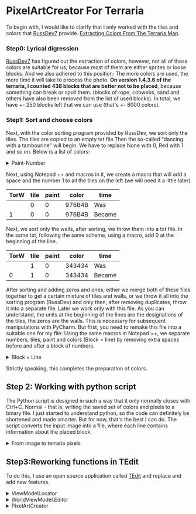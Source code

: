 # PixelArtCreator For Terraria
To begin with, I would like to clarify that I only worked with the tiles and colors that  [RussDev7](https://github.com/RussDev7/RussDev7) provide.  [Extracting Colors From The Terraria Map](https://github.com/RussDev7/Extracting-Terraria-Map-Colors#extracting-colors-from-the-terraria-map). 
### Step0: Lyrical digression
[RussDev7](https://github.com/RussDev7/RussDev7) has figured out the extraction of colors, however, not all of these colors are suitable for us, because most of them are either sprites or loose blocks. And we also adhered to this position: The more colors are used, the more time it will take to process the photo. **On version 1.4.3.6 of the terraria, I counted 438 blocks that are better not to be placed**, because something can break or spoil them. (blocks of rope, cobwebs, sand and others have also been removed from the list of used blocks). In total, we have +- 250 blocks left that we can use (that's +- 8000 colors). 
### Step1: Sort and choose colors
Next, with the color sorting program provided by RussDev, we sort only the tiles. The tiles are copied to an empty txt file.Then the so-called "dancing with a tambourine" will begin. We have to replace None with 0, Red with 1 and so on. Below is a list of colors:



<details>
  <summary>Paint-Number</summary>

Paint | number
-- | --
None | 0
Red | 1
Orange | 2
Yellow (Attention, the main list says it's Red) | 3
Lime | 4
Green | 5
Teal | 6
Cyan | 7
SkyBlue | 8
Blue | 9
Purple | 10
Violet | 11
Pink | 12
DeepRed | 13
DeepOrange | 14
DeepYellow | 15
DeepLime | 16
DeepGreen | 17
DeepTeal | 18
DeepCyan | 19
DeepSkyBlue | 20
DeepBlue | 21
DeepPurple | 22
DeepViolet | 23
DeepPink | 24
Black | 25
White | 26
Gray | 27
Brown | 28
Shadow | 29
Negative | 30
Illuminant | 31


</details>




Next, using Notepad ++ and macros in it, we create a macro that will add a space and the number 1 to all the tiles on the left (we will need it a little later)


TorW | tile | paint | color | time
-- | -- | -- | -- | --
  | 0 | 0 | 976B4B | Was
1 | 0 | 0 | 976B4B | Became


Next, we sort only the walls, after sorting, we throw them into a txt file. In the same txt, following the same scheme, using a macro, add 0 at the beginning of the line.

TorW | tile | paint | color | time
-- | -- | -- | -- | --
  | 1 | 0 | 343434 | Was
0 | 1 | 0 | 343434 | Became

After sorting and adding zeros and ones, either we merge both of these files together to get a certain mixture of tiles and walls, or we throw it all into the sorting program (RussDev) and only then, after removing duplicates, throw it into a separate file. Later we work only with this file. As you can understand, the units at the beginning of the lines are the designations of the tiles, the zeros are the walls. This is necessary for subsequent manipulations with PyCharm. But first, you need to remake this file into a suitable one for my file: Using the same macros in Notepad ++, we separate numbers, tiles, paint and colors (Block = line) by removing extra spaces before and after a block of numbers.

<details>
  <summary>Block = Line</summary>

0 | 1 | 0 | 343434 | Was
-- | -- | -- | -- | -- 


Became
-- |
0 | 
1 | 
0 | 
343434

</details>

Strictly speaking, this completes the preparation of colors.

## Step 2: Working with python script
The Python script is designed in such a way that it only normally closes with Ctrl+C. Normal - that is, writing the saved set of colors and pixels to a binary file. I just started to understand python, so the code can definitely be shortened and made smarter. But for now, that's the best I can do. The script converts the input image into a file, where each line contains information about the placed block.
<details>
  <summary>From image to terraria pixels</summary>

  ![Image](https://user-images.githubusercontent.com/88591984/238437609-5dfa5c0b-def3-4e72-90af-331f8a846741.png) - Source

file.txt
-- |
6
7
1
342
30
1
536
30
1
536
30
1
536
30
1
7
29
1
7
29
1
371
3
1
536
30
1
536
30
1
536
30
1
195
0
1
7
29
1
7
29
1
340
3
1
342
30
1
536
30
1
195
0
1
7
29
1
7
29
1
7
29
1
340
3
1
7
29
1
7
29
1
7
29
1
7
29
1
7
29
1
223
3
1
340
3
0
63
1
1
344
30
1
507
3
1
408
3
1
162
3
1
340
3
1
340
3
1
344
30
1
536
30
1
162
3
1
340
3
1
340
3
1
340
3
1
340
3

</details>


## Step3:Reworking functions in TEdit
To do this, I use an open source application called [TEdit](https://github.com/TEdit/Terraria-Map-Editor) and replace and add new features. 
<details>
  <summary>ViewModelLocator</summary>
The function is in this path : ..src\TEdit\ViewModel\ViewModelLocator.cs
We have to add the line written under the spoiler. (Add line after line 49 of file)

  
  ```csharp

            wvm.Plugins.Add(new PixelArtCreator(wvm)); // this

  ```
  
</details>
<details>
<summary>WorldViewModel.Editor</summary>
The function is in this path : ..src\TEdit\ViewModel\WorldViewModel.Editor.cs
We need to change line 828 to make the function public.

  
  ```csharp

            public void SetPixelAutomatic(Tile curTile,
                                       int? tile = null,
                                       int? wall = null,
                                       byte? liquid = null,
                                       LiquidType? liquidType = null,
                                       bool? wireRed = null,
                                       short? u = null,
                                       short? v = null,
                                       bool? wireBlue = null,
                                       bool? wireGreen = null,
                                       bool? wireYellow = null,
                                       BrickStyle? brickStyle = null,
                                       bool? actuator = null, bool? actuatorInActive = null,
                                       int? tileColor = null,
                                       int? wallColor = null,
                                       bool? wallEchoCoating = null,
                                       bool? wallIlluminantCoating = null,
                                       bool? tileEchoCoating = null,
                                       bool? tileIlluminantCoating = null)
  ```

  
</details>

<details>
  <summary>PixelArtCreator</summary>
 Adding a new function along this path -..src\TEdit\Editor\Plugins\PixelArtCreator.cs
using System;
using System.Collections.Generic;
using System.ComponentModel;
using System.IO;
using System.Linq;
using System.Runtime.CompilerServices;
using System.Text;
using System.Windows;
using System.Windows.Media.Imaging;
using TEdit.Editor.Clipboard;
using TEdit.Geometry.Primitives;
using TEdit.Terraria;
using TEdit.Terraria.Objects;
using TEdit.ViewModel;
using Microsoft.Win32;
using SharpDX.Direct3D11;
using System.Runtime.Remoting.Lifetime;
using TEdit.Editor.Tools;
//using SharpDX.Direct2D1.Effects;

using static Microsoft.ApplicationInsights.MetricDimensionNames.TelemetryContext;
using System.Windows.Input;
using TEdit.UI.Xaml.XnaContentHost;

namespace TEdit.Editor.Plugins
{
    
    public class PixelArtCreator : BasePlugin, INotifyPropertyChanged
    {
        public PixelArtCreator(WorldViewModel worldViewModel) : base(worldViewModel)
        {
            Name = "Pixel-Art's Creator";
        }

        private ClipboardBuffer _generatedSchematic;
        public ClipboardBuffer GeneratredSchematic
        {
            get { return _generatedSchematic; }
            set { _generatedSchematic = value; OnPropertyChanged(); }
        }

        private WriteableBitmap _preview;
        public WriteableBitmap Preview
        {
            get { return _preview ??= _generatedSchematic?.Preview; }
            set { _preview = value; OnPropertyChanged(); }
        }

        public override void Execute()
        {
            GenerateTextStatues();
        }

        private bool guessAnActive()
        {
            // Initializes the variables to pass to the MessageBox.Show method.
            string message = "Disabling blocks when creating \"art\" will allow all blocks to be displayed on the map. This is convenient if the \"art\" is large, or if it is created in a new undeveloped area.";
            string caption = "Turn off blocks in art?";
            System.Windows.Forms.MessageBoxButtons buttons = System.Windows.Forms.MessageBoxButtons.YesNo;
            System.Windows.Forms.DialogResult result;

            // Displays the MessageBox.
            result = System.Windows.Forms.MessageBox.Show(message, caption, buttons);
            if (result == System.Windows.Forms.DialogResult.Yes)
            {
                return true;
            }
            else
            {
                return false;
            }
        }
        private string FindFile()
        {
            try
            {
                var ofd = new OpenFileDialog();
                ofd.Filter = "Pixel Art default file|*.txt";
                ofd.DefaultExt = "Pixel Art default file|*.txt";
                ofd.Title = "Import TXT file with tiles nd paint";
                ofd.InitialDirectory = Environment.GetFolderPath(Environment.SpecialFolder.MyDocuments);
                if (!Directory.Exists(ofd.InitialDirectory)) { Directory.CreateDirectory(ofd.InitialDirectory); }
                ofd.Multiselect = false;
                if ((bool)ofd.ShowDialog())
                {
                    string filename = Path.GetFullPath(ofd.FileName);
                    // MessageBox.Show(filename, "debug for me", MessageBoxButton.OK, MessageBoxImage.Error);
                    return filename;
                }
                else
                {
                    string filename = "0";
                    return filename;
                }

            }
            catch (Exception)
            {
                string filename = "0";
                //MessageBox.Show(ex.Message, "Error", MessageBoxButton.OK, MessageBoxImage.Error);
                return filename;
            }


        }
        // /*
        public void GenerateTextStatues()
        {
        EdofStr:
            string filepath = FindFile();
            if (filepath == "0")
            {
                goto EdofStr; // in order to avoid mistakes
            }
            StreamReader f = new StreamReader(filepath);

            int width = Convert.ToInt32(f.ReadLine());
            int height = Convert.ToInt32(f.ReadLine());
            bool TActive = guessAnActive();

            Vector2Int32 _generatedSchematicSize = new Vector2Int32(width, height);
            _generatedSchematic = new(_generatedSchematicSize, true);

            for (int x = 0; x < width; x++)
            {
                for (int y = 0; y < height; y++)
                {
                    try
                    {
                        string blockORwallT = f.ReadLine();
                        string tileT = f.ReadLine();
                        string paintT = f.ReadLine();
                        int blockORwall = Convert.ToInt32(blockORwallT);
                        int tile = Convert.ToInt32(tileT);
                        int paint = Convert.ToInt32(paintT);

                        if (tileT != null)
                        {
                            if (blockORwall == 1) // tile
                            {
                                Tile curtile = _wvm.CurrentWorld.Tiles[x, y];
                                //_wvm.UndoManager.SaveTile(x, y); // Add tile to the undo buffer.
                                curtile.Type = (ushort)tile;
                                curtile.IsActive = true; // Turn on tile
                                curtile.InActive = TActive;
                                curtile.TileColor = (byte)paint; // Set necessary paint
                                                                 //_wvm.UpdateRenderPixel(new Vector2Int32(x, y)); // Update pixel(show on map)
                                _generatedSchematic.Tiles[x, y] = curtile;
                            }
                            else //wall
                            {
                                Tile curtile = _wvm.CurrentWorld.Tiles[x, y];
                                //_wvm.UndoManager.SaveTile(x, y); // Add tile to the undo buffer.
                                curtile.Wall = (ushort)tile;
                                //curtile.Type = (ushort)erase;
                                //WorldViewModel.SetPixel(curile, isErase);
                                curtile.IsActive = true; // Turn on tile
                                //curtile.InActive = TActive;
                                curtile.WallColor = (byte)paint;
                                //_wvm.UpdateRenderPixel(new Vector2Int32(x, y)); // Update pixel(show on map)
                                _wvm.SetPixelAutomatic(curtile, tile: -1, u: 0, v: 0);
                                _generatedSchematic.Tiles[x, y] = curtile;
                            }
                        }
                        else
                        {
                            _generatedSchematic.Tiles[x, y] = null;
                            goto LeaveTileLoop;
                            // Exit the cycle so as not to put dirt on all other cells
                        }
                    }

                    catch (Exception)
                    {
                        System.Windows.Forms.MessageBox.Show($"Tile placement error on ({x},{y})");
                        _generatedSchematic.Tiles[x, y] = null;
                    }
                }

            }

        //_clipboard.LoadedBuffers.Add(buffer);
        LeaveTileLoop:
            // System.Windows.Forms.MessageBox.Show("Program execution completed", "Pixel-Art created");
            f.Close();

            _generatedSchematic.RenderBuffer();
            _wvm.Clipboard.LoadedBuffers.Add(_generatedSchematic);
            _wvm.ClipboardSetActiveCommand.Execute(_generatedSchematic);
        }
// */
        
        public new event PropertyChangedEventHandler PropertyChanged;
        // Create the OnPropertyChanged method to raise the event
        // The calling member's name will be used as the parameter.
        protected void OnPropertyChanged([CallerMemberName] string name = null)
        {
            PropertyChanged?.Invoke(this, new PropertyChangedEventArgs(name));
        }
    }
}

</details>
